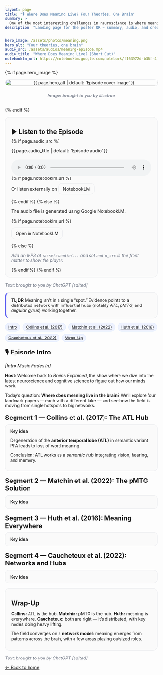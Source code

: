 ```yaml
---
layout: page
title: "🎙️ Where Does Meaning Live? Four Theories, One Brain"
summary: >
  One of the most interesting challenges in neuroscience is where meaning locates in the brain. Here we share 4 different results based 4 lines of studies.
description: "Landing page for the poster QR — summary, audio, and credits."


hero_image: /assets/photos/meaning.png
hero_alt: "Four theories, one brain"
audio_src: /assets/audios/meaning-episode.mp4
audio_title: "Where Does Meaning Live? (Short Cut)"
notebooklm_url: https://notebooklm.google.com/notebook/f163972d-b36f-4fdf-af4e-f3416d89f409?artifactId=6ae5cf55-13e9-42af-9fab-9bc2afa8fbd6
---
```


<style>
  .sidebar .avatar, .site-avatar, .sidebar-avatar{
  width:120px; height:120px; border-radius:50%;
  object-fit:cover; display:block; margin:0 auto .75rem;
}
  .pod-wrap{max-width:880px;margin:0 auto}
  .hero{display:flex;flex-direction:column;gap:.5rem;margin:0 0 1rem}
  .hero img{width:100%;height:auto;border-radius:14px;border:1px solid var(--card-bd,#e5e7eb)}
  .credit{font-style:italic;color:var(--text-muted,#6b7280)}
  .card{background:var(--card-bg,#fafafa);border:1px solid var(--card-bd,#e5e7eb);border-radius:14px;padding:1rem 1.2rem;margin:1rem 0}
  .callout{border-left:4px solid var(--accent,#6366f1);padding-left:1rem}
  .toc{display:flex;flex-wrap:wrap;gap:.5rem;margin:.5rem 0 1rem}
  .pill{font-size:.85rem;padding:.3rem .6rem;border-radius:999px;background:var(--chip-bg,#eef2ff);border:1px solid var(--chip-bd,#dbeafe)}
  details{border:1px solid var(--card-bd,#e5e7eb);border-radius:12px;padding:.8rem 1rem;margin:.6rem 0;background:var(--card-bg,#fafafa)}
  details > summary{cursor:pointer;font-weight:600;list-style:none}
  details > summary::-webkit-details-marker{display:none}
  h2{margin:1.2rem 0 .6rem}
  h3{margin:.8rem 0 .3rem}
  .small{font-size:.92rem}
  .audio-card audio{width:100%;margin-top:.25rem}
  a.button{display:inline-block;padding:.55rem .9rem;border:1px solid var(--card-bd,#e5e7eb);border-radius:.75rem;text-decoration:none}
</style>

<div class="pod-wrap">

  <!-- HERO IMAGE (replace path in front matter) -->
  {% if page.hero_image %}
  <header class="hero">
    <img src="{{ page.hero_image | relative_url }}" alt="{{ page.hero_alt | default: 'Episode cover image' }}">
    <p class="credit">Image: <i>brought to you by illustrae</i></p>
  </header>
  {% endif %}

  <!-- AUDIO PLAYER (use /assets/audio/... mp3 in front matter) -->
  <section class="card audio-card">
    <h2>▶️ Listen to the Episode</h2>
    {% if page.audio_src %}
      <p class="small">{{ page.audio_title | default: 'Episode audio' }}</p>
      <audio controls preload="metadata">
        <source src="{{ page.audio_src | relative_url }}" type="audio/mpeg">
        Your browser doesn’t support the audio element. You can <a href="{{ page.audio_src | relative_url }}">download the MP3</a>.
      </audio>
      {% if page.notebooklm_url %}
      <p class="small" style="margin-top:.5rem">
        Or listen externally on
        <a class="button" href="{{ page.notebooklm_url }}" target="_blank" rel="noopener">NotebookLM</a>
      </p>
      {% endif %}
    {% else %}
      <p class="small">The audio file is generated using Google NotebookLM.</p>
      {% if page.notebooklm_url %}
      <p><a class="button" href="{{ page.notebooklm_url }}" target="_blank" rel="noopener">Open in NotebookLM</a></p>
      {% else %}
      <p class="credit">Add an MP3 at <code>/assets/audio/...</code> and set <code>audio_src</code> in the front matter to show the player.</p>
      {% endif %}
    {% endif %}
  </section>

  <p class="credit">Text: <i>brought to you by ChatGPT [edited]</i></p>

  <section class="card callout">
    <strong>TL;DR</strong> Meaning isn’t in a single “spot.” Evidence points to a distributed network with influential hubs
    (notably <em>ATL</em>, <em>pMTG</em>, and <em>angular gyrus</em>) working together.
  </section>

  <nav class="toc" aria-label="Episode sections">
    <a class="pill" href="#intro">Intro</a>
    <a class="pill" href="#collins-2017">Collins et&nbsp;al. (2017)</a>
    <a class="pill" href="#matchin-2022">Matchin et&nbsp;al. (2022)</a>
    <a class="pill" href="#huth-2016">Huth et&nbsp;al. (2016)</a>
    <a class="pill" href="#caucheteux-2022">Caucheteux et&nbsp;al. (2022)</a>
    <a class="pill" href="#wrap-up">Wrap-Up</a>
  </nav>

  <section id="intro">
    <h2>🎙️ Episode Intro</h2>
    <p class="small"><em>[Intro Music Fades In]</em></p>
    <p><strong>Host:</strong> Welcome back to <em>Brains Explained</em>, the show where we dive into the latest neuroscience and cognitive science to figure out how our minds work.</p>
    <p>Today’s question: <strong>Where does meaning live in the brain?</strong> We’ll explore four landmark papers — each with a different take — and see how the field is moving from single hotspots to big networks.</p>
  </section>

  <section id="collins-2017">
    <h2>Segment 1 — Collins et&nbsp;al. (2017): The ATL Hub</h2>
    <details open>
      <summary>Key idea</summary>
      <p>Degeneration of the <strong>anterior temporal lobe (ATL)</strong> in semantic variant PPA leads to loss of word meaning.</p>
      <p>Conclusion: ATL works as a <em>semantic hub</em> integrating vision, hearing, and memory.</p>
    </details>
  </section>

  <section id="matchin-2022">
    <h2>Segment 2 — Matchin et&nbsp;al. (2022): The pMTG Solution</h2>
    <details>
      <summary>Key idea</summary>
      <p>Lesion–symptom mapping points to <strong>posterior middle temporal gyrus (pMTG)</strong> as key for comprehension, rather than classic Wernicke’s area.</p>
      <p>Conclusion: Meaning is more posterior; <strong>pMTG</strong> links word forms to concepts.</p>
    </details>
  </section>

  <section id="huth-2016">
    <h2>Segment 3 — Huth et&nbsp;al. (2016): Meaning Everywhere</h2>
    <details>
      <summary>Key idea</summary>
      <p>Natural-speech fMRI reveals widespread “<strong>semantic maps</strong>” across temporal, parietal, and frontal cortices for different categories.</p>
      <p>Conclusion: Meaning is <strong>distributed</strong> across cortex.</p>
    </details>
  </section>

  <section id="caucheteux-2022">
    <h2>Segment 4 — Caucheteux et&nbsp;al. (2022): Networks and Hubs</h2>
    <details>
      <summary>Key idea</summary>
      <p>Brain activity compared to deep language models shows both widespread activation and <strong>key hotspots</strong> (ATL, pMTG, angular gyrus) predictive of semantic content.</p>
      <p>Conclusion: It’s distributed <em>and</em> organized around crucial hubs.</p>
    </details>
  </section>

  <section id="wrap-up" class="card">
    <h2>Wrap-Up</h2>
    <p><strong>Collins:</strong> ATL is the hub. <strong>Matchin:</strong> pMTG is the hub. <strong>Huth:</strong> meaning is everywhere. <strong>Caucheteux:</strong> both are right — it’s distributed, with key nodes doing heavy lifting.</p>
    <p>The field converges on a <strong>network model</strong>: meaning emerges from patterns across the brain, with a few areas playing outsized roles.</p>
  </section>

  <footer>
    <p class="credit">Text: <i>brought to you by ChatGPT [edited]</i></p>
    <p class="small"><a href="{{ '/' | relative_url }}">← Back to home</a></p>
  </footer>

</div>
